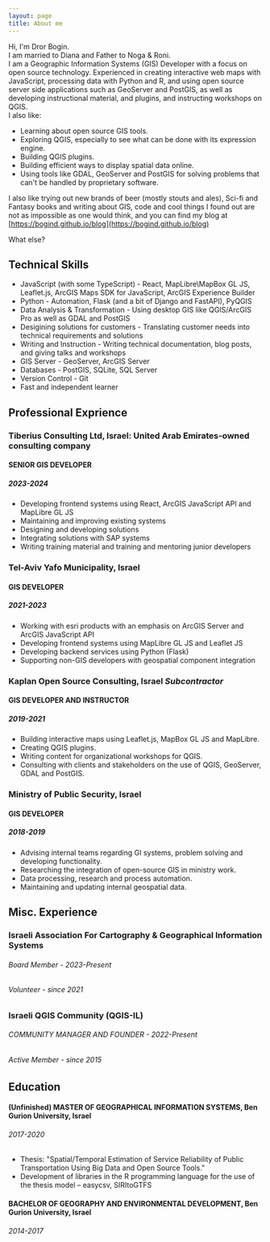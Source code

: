 ```yaml
---
layout: page
title: About me
---
```


Hi, I'm <span title="Yes, it's pronounced the same as a drawer">Dror</span> Bogin.  
I am married to Diana and Father to Noga & Roni.  
I am a Geographic Information Systems (GIS) Developer with a focus on open source technology. Experienced in creating interactive web maps with JavaScript, processing data with Python and R, and using open source server side applications such as GeoServer and PostGIS, as well as developing instructional material, and plugins, and instructing workshops on QGIS.  
I also like:

- Learning about open source GIS tools.
- Exploring QGIS, especially to see what can be done with its expression engine.
- Building QGIS plugins.
- Building efficient ways to display spatial data online.
- Using tools like GDAL, GeoServer and PostGIS for solving problems that can't be handled by proprietary software. 

I also like trying out new brands of beer (mostly stouts and ales), Sci-fi and Fantasy books and writing about GIS, code and cool things I found out are not as impossible as one would think, and you can find my blog at [https://bogind.github.io/blog](https://bogind.github.io/blog)

What else?

## Technical Skills

- JavaScript (with some TypeScript) - React, MapLibre\MapBox GL JS, Leaflet.js, <span title="or ESRI JS API, ArcGIS JS API, or whatever the current name is">ArcGIS Maps SDK for JavaScript</span>, ArcGIS Experience Builder
- Python - Automation, Flask (and a bit of Django and FastAPI), PyQGIS
- Data Analysis & Transformation - Using desktop GIS like QGIS/ArcGIS Pro as well as GDAL and PostGIS
- Desigining solutions for customers - Translating customer needs into technical requirements and solutions
- Writing and Instruction - Writing technical documentation, blog posts, and giving talks and workshops
- GIS Server - GeoServer, ArcGIS Server
- Databases - PostGIS, SQLite, SQL Server
- Version Control - Git
- Fast and independent learner


## Professional Exprience

### Tiberius Consulting Ltd, Israel: United Arab Emirates-owned consulting company
#### SENIOR GIS DEVELOPER 
##### 2023-2024

- Developing frontend systems using React, ArcGIS JavaScript API and MapLibre GL JS
- Maintaining and improving existing systems
- Designing and developing solutions
- Integrating solutions with SAP systems
- Writing training material and training and mentoring junior developers

### Tel-Aviv Yafo Municipality, Israel
#### GIS DEVELOPER 
##### 2021-2023

- Working with esri products with an emphasis on ArcGIS Server and ArcGIS JavaScript API
- Developing frontend systems using MapLibre GL JS and Leaflet JS
- Developing backend services using Python (Flask)
- Supporting non-GIS developers with geospatial component integration

### Kaplan Open Source Consulting, Israel *Subcontractor*
#### GIS DEVELOPER AND INSTRUCTOR
##### 2019-2021

-	Building interactive maps using Leaflet.js, MapBox GL JS and MapLibre.
-	Creating QGIS plugins.
-	Writing content for organizational workshops for QGIS. 
-	Consulting with clients and stakeholders on the use of QGIS, GeoServer, GDAL and PostGIS.

### Ministry of Public Security, Israel
#### GIS DEVELOPER 
##### 2018-2019

-	Advising internal teams regarding GI systems, problem solving and developing functionality.
-	Researching the integration of open-source GIS in ministry work.
-	Data processing, research and process automation.
-	Maintaining and updating internal geospatial data.

## Misc. Experience

### Israeli Association For Cartography & Geographical Information Systems
###### Board Member - 2023-Present
###### Volunteer - since 2021

### Israeli QGIS Community (QGIS-IL)
###### COMMUNITY MANAGER AND FOUNDER - 2022-Present
###### Active Member - since 2015


## Education

#### (Unfinished) MASTER OF GEOGRAPHICAL INFORMATION SYSTEMS, Ben Gurion University, Israel
###### 2017-2020

- Thesis: "Spatial/Temporal Estimation of Service Reliability of Public Transportation Using Big Data and Open Source Tools."
- Development of libraries in the R programming language for the use of the thesis model – easycsv, SIRItoGTFS


#### BACHELOR OF GEOGRAPHY AND ENVIRONMENTAL DEVELOPMENT, Ben Gurion University, Israel
###### 2014-2017